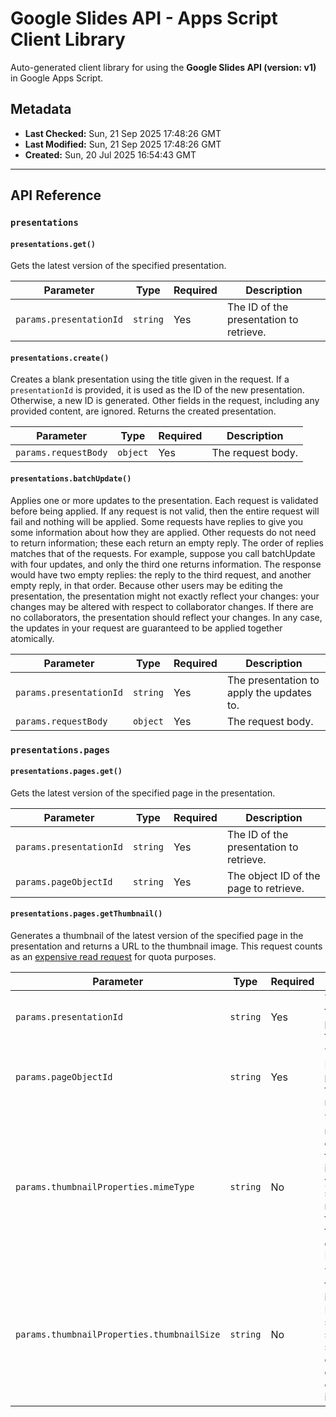 # Google Slides API - Apps Script Client Library

Auto-generated client library for using the **Google Slides API (version: v1)** in Google Apps Script.

## Metadata

- **Last Checked:** Sun, 21 Sep 2025 17:48:26 GMT
- **Last Modified:** Sun, 21 Sep 2025 17:48:26 GMT
- **Created:** Sun, 20 Jul 2025 16:54:43 GMT



---

## API Reference

### `presentations`

#### `presentations.get()`

Gets the latest version of the specified presentation.

| Parameter | Type | Required | Description |
|---|---|---|---|
| `params.presentationId` | `string` | Yes | The ID of the presentation to retrieve. |

#### `presentations.create()`

Creates a blank presentation using the title given in the request. If a `presentationId` is provided, it is used as the ID of the new presentation. Otherwise, a new ID is generated. Other fields in the request, including any provided content, are ignored. Returns the created presentation.

| Parameter | Type | Required | Description |
|---|---|---|---|
| `params.requestBody` | `object` | Yes | The request body. |

#### `presentations.batchUpdate()`

Applies one or more updates to the presentation. Each request is validated before being applied. If any request is not valid, then the entire request will fail and nothing will be applied. Some requests have replies to give you some information about how they are applied. Other requests do not need to return information; these each return an empty reply. The order of replies matches that of the requests. For example, suppose you call batchUpdate with four updates, and only the third one returns information. The response would have two empty replies: the reply to the third request, and another empty reply, in that order. Because other users may be editing the presentation, the presentation might not exactly reflect your changes: your changes may be altered with respect to collaborator changes. If there are no collaborators, the presentation should reflect your changes. In any case, the updates in your request are guaranteed to be applied together atomically.

| Parameter | Type | Required | Description |
|---|---|---|---|
| `params.presentationId` | `string` | Yes | The presentation to apply the updates to. |
| `params.requestBody` | `object` | Yes | The request body. |

### `presentations.pages`

#### `presentations.pages.get()`

Gets the latest version of the specified page in the presentation.

| Parameter | Type | Required | Description |
|---|---|---|---|
| `params.presentationId` | `string` | Yes | The ID of the presentation to retrieve. |
| `params.pageObjectId` | `string` | Yes | The object ID of the page to retrieve. |

#### `presentations.pages.getThumbnail()`

Generates a thumbnail of the latest version of the specified page in the presentation and returns a URL to the thumbnail image. This request counts as an [expensive read request](https://developers.google.com/workspace/slides/limits) for quota purposes.

| Parameter | Type | Required | Description |
|---|---|---|---|
| `params.presentationId` | `string` | Yes | The ID of the presentation to retrieve. |
| `params.pageObjectId` | `string` | Yes | The object ID of the page whose thumbnail to retrieve. |
| `params.thumbnailProperties.mimeType` | `string` | No | The optional mime type of the thumbnail image. If you don't specify the mime type, the mime type defaults to PNG. |
| `params.thumbnailProperties.thumbnailSize` | `string` | No | The optional thumbnail image size. If you don't specify the size, the server chooses a default size of the image. |